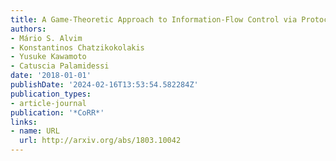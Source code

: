 ```yaml
---
title: A Game-Theoretic Approach to Information-Flow Control via Protocol Composition
authors:
- Mário S. Alvim
- Konstantinos Chatzikokolakis
- Yusuke Kawamoto
- Catuscia Palamidessi
date: '2018-01-01'
publishDate: '2024-02-16T13:53:54.582284Z'
publication_types:
- article-journal
publication: '*CoRR*'
links:
- name: URL
  url: http://arxiv.org/abs/1803.10042
---
```

